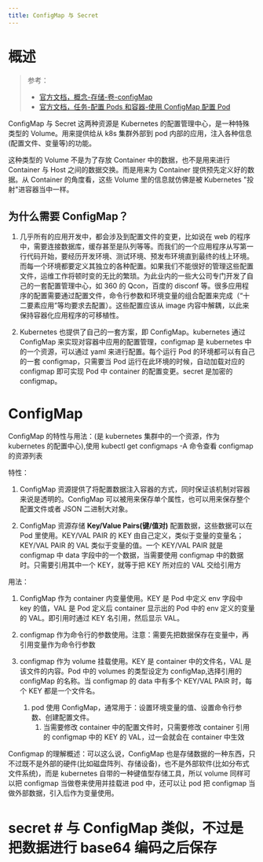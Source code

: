 ```yaml
---
title: ConfigMap 与 Secret
---
```


# 概述

> 参考：
>
> - [官方文档，概念-存储-卷-configMap](https://kubernetes.io/zh/docs/concepts/storage/volumes/#configmap)
> - [官方文档，任务-配置 Pods 和容器-使用 ConfigMap 配置 Pod](https://kubernetes.io/zh/docs/tasks/configure-pod-container/configure-pod-configmap/)

ConfigMap 与 Secret 这两种资源是 Kubernetes 的配置管理中心，是一种特殊类型的 Volume。用来提供给从 k8s 集群外部到 pod 内部的应用，注入各种信息(配置文件、变量等)的功能。

这种类型的 Volume 不是为了存放 Container 中的数据，也不是用来进行 Container 与 Host 之间的数据交换。而是用来为 Container 提供预先定义好的数据。从 Container 的角度看，这些 Volume 里的信息就仿佛是被 Kubernetes "投射"进容器当中一样。

## 为什么需要 ConfigMap？

1. 几乎所有的应用开发中，都会涉及到配置文件的变更，比如说在 web 的程序中，需要连接数据库，缓存甚至是队列等等。而我们的一个应用程序从写第一行代码开始，要经历开发环境、测试环境、预发布环境直到最终的线上环境。而每一个环境都要定义其独立的各种配置。如果我们不能很好的管理这些配置文件，运维工作将顿时变的无比的繁琐。为此业内的一些大公司专门开发了自己的一套配置管理中心，如 360 的 Qcon，百度的 disconf 等。很多应用程序的配置需要通过配置文件，命令行参数和环境变量的组合配置来完成（“十二要素应用”等均要求去配置）。这些配置应该从 image 内容中解耦，以此来保持容器化应用程序的可移植性。

2. Kubernetes 也提供了自己的一套方案，即 ConfigMap。kubernetes 通过 ConfigMap 来实现对容器中应用的配置管理，configmap 是 kubernetes 中的一个资源，可以通过 yaml 来进行配置。每个运行 Pod 的环境都可以有自己的一套 configmap，只需要当 Pod 运行在此环境的时候，自动加载对应的 configmap 即可实现 Pod 中 container 的配置变更。secret 是加密的 configmap。

# ConfigMap

ConfigMap 的特性与用法：(是 kubernetes 集群中的一个资源，作为 kubernetes 的配置中心),使用 kubectl get configmaps -A 命令查看 configmap 的资源列表

特性：

1. ConfigMap 资源提供了将配置数据注入容器的方式，同时保证该机制对容器来说是透明的。ConfigMap 可以被用来保存单个属性，也可以用来保存整个配置文件或者 JSON 二进制大对象。

2. ConfigMap 资源存储 **Key/Value Pairs(键/值对)** 配置数据，这些数据可以在 Pod 里使用。KEY/VAL PAIR 的 KEY 由自己定义，类似于变量的变量名；KEY/VAL PAIR 的 VAL 类似于变量的值。一个 KEY/VAL PAIR 就是 configmap 中 data 字段中的一个数据，当需要使用 configmap 中的数据时。只需要引用其中一个 KEY，就等于把 KEY 所对应的 VAL 交给引用方

用法：

1. ConfigMap 作为 container 内变量使用。KEY 是 Pod 中定义 env 字段中 key 的值，VAL 是 Pod 定义后 container 显示出的 Pod 中的 env 定义的变量的 VAL。即引用时通过 KEY 名引用，然后显示 VAL。

2. configmap 作为命令行的参数使用。注意：需要先把数据保存在变量中，再引用变量作为命令行参数

3. configmap 作为 volume 挂载使用。KEY 是 container 中的文件名，VAL 是该文件的内容。Pod 中的 volumes 的类型设定为 configMap,选择引用的 configMap 的名称。当 configmap 的 data 中有多个 KEY/VAL PAIR 时，每个 KEY 都是一个文件名。

   1. pod 使用 ConfigMap，通常用于：设置环境变量的值、设置命令行参数、创建配置文件。
      1. 当需要修改 container 中的配置文件时，只需要修改 container 引用的 configmap 中的 KEY 的 VAL，过一会就会在 container 中生效

Configmap 的理解概述：可以这么说，ConfigMap 也是存储数据的一种东西，只不过既不是外部的硬件(比如磁盘阵列、存储设备)，也不是外部软件(比如分布式文件系统)，而是 kubernetes 自带的一种键值型存储工具，所以 volume 同样可以把 configmap 当做卷来使用并挂载进 pod 中，还可以让 pod 把 configmap 当做外部数据，引入后作为变量使用。

# secret # 与 ConfigMap 类似，不过是把数据进行 base64 编码之后保存
